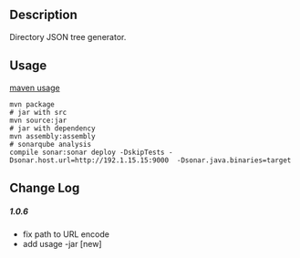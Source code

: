 ## Description
Directory JSON tree generator.

## Usage 
[maven usage](http://maven.apache.org/plugins/maven-assembly-plugin/usage.html)

```shell
mvn package
# jar with src
mvn source:jar
# jar with dependency
mvn assembly:assembly
# sonarqube analysis
compile sonar:sonar deploy -DskipTests -Dsonar.host.url=http://192.1.15.15:9000  -Dsonar.java.binaries=target
```
## Change Log

##### 1.0.6
+ fix path to URL encode
+ add usage -jar <target> <base dir> [new] 
